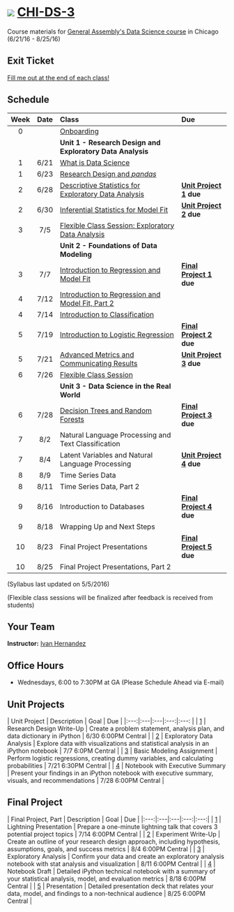 # ![](https://ga-dash.s3.amazonaws.com/production/assets/logo-9f88ae6c9c3871690e33280fcf557f33.png) [CHI-DS-3](https://github.com/ga-students/https://github.com/ga-students/CHI-DS-3)

Course materials for [General Assembly's Data Science course](https://generalassemb.ly/education/data-science/chicago) in Chicago (6/21/16 - 8/25/16)

## Exit Ticket

[Fill me out at the end of each class!](http://goo.gl/forms/xOAOHBN4XUAI2EU83)

## Schedule

| Week | Date | Class | Due |
|:---:|:---:|:---|:---|
| 0 | | [Onboarding](./onboarding) | |
| | | **Unit 1 - Research Design and Exploratory Data Analysis** |
| 1 | 6/21 | [What is Data Science](./classes/01) | |
| 1 | 6/23 | [Research Design and _pandas_](./classes/02) | |
| 2 | 6/28 | [Descriptive Statistics for Exploratory Data Analysis](./classes/03) | **[Unit Project 1](./unit-projects/1) due** |
| 2 | 6/30 | [Inferential Statistics for Model Fit](./classes/05) | **[Unit Project 2](./unit-projects/2) due** |
| 3 | 7/5 | [Flexible Class Session: Exploratory Data Analysis](./classes/04) | |
| | | **Unit 2 - Foundations of Data Modeling** | |
| 3 | 7/7 | [Introduction to Regression and Model Fit](./classes/06) | **[Final Project 1](./final-project/1) due** |
| 4 | 7/12 | [Introduction to Regression and Model Fit, Part 2](./classes/07) | |
| 4 | 7/14 | [Introduction to Classification](./classes/08) | |
| 5 | 7/19 | [Introduction to Logistic Regression](./classes/09) | **[Final Project 2](./final-project/2) due** |
| 5 | 7/21 | [Advanced Metrics and Communicating Results](./classes/10) | **[Unit Project 3](./unit-projects/3) due** |
| 6 | 7/26 | [Flexible Class Session](./classes/11) | |
| | | **Unit 3 - Data Science in the Real World** | |
| 6 | 7/28 | [Decision Trees and Random Forests](./classes/12) | **[Final Project 3](./final-project/3) due** |
| 7 | 8/2 | Natural Language Processing and Text Classification | |
| 7 | 8/4 | Latent Variables and Natural Language Processing | **[Unit Project 4](./unit-projects/4) due** |
| 8 | 8/9 | Time Series Data | |
| 8 | 8/11 | Time Series Data, Part 2 | |
| 9 | 8/16 | Introduction to Databases | **[Final Project 4](./final-project/4) due** |
| 9 | 8/18 | Wrapping Up and Next Steps | |
| 10 | 8/23 | Final Project Presentations | **[Final Project 5](./final-project/5) due** |
| 10 | 8/25 | Final Project Presentations, Part 2 | |

(Syllabus last updated on 5/5/2016)

(Flexible class sessions will be finalized after feedback is received from students)

## Your Team

**Instructor:** [Ivan Hernandez](mailto:ivan@ivanhernandez.com)


## Office Hours

- Wednesdays, 6:00 to 7:30PM at GA (Please Schedule Ahead via E-mail)


## Unit Projects

| Unit Project | Description | Goal | Due |
|:---:|:---|:---|:---:|:---: |
| [1](./unit-projects/1) | Research Design Write-Up | Create a problem statement, analysis plan, and data dictionary in iPython | 6/30 6:00PM Central |
| [2](./unit-projects/2) | Exploratory Data Analysis | Explore data with visualizations and statistical analysis in an iPython notebook | 7/7 6:0PM Central |
| [3](./unit-projects/3) | Basic Modeling Assignment | Perform logistic regressions, creating dummy variables, and calculating probabilities | 7/21 6:30PM Central |
| [4](./unit-projects/4) | Notebook with Executive Summary | Present your findings in an iPython notebook with executive summary, visuals, and recommendations | 7/28 6:00PM Central |

## Final Project

| Final Project, Part | Description | Goal | Due |
|:---:|:---|:---|:---:|:---:|
| [1](./final-project/1) | Lightning Presentation | Prepare a one-minute lightning talk that covers 3 potential project topics | 7/14 6:00PM Central |
| [2](./final-project/2) | Experiment Write-Up | Create an outline of your research design approach, including hypothesis, assumptions, goals, and success metrics | 8/4 6:00PM Central |
| [3](./final-project/3) | Exploratory Analysis | Confirm your data and create an exploratory analysis notebook with stat analysis and visualization | 8/11 6:00PM Central |
| [4](./final-project/4) | Notebook Draft | Detailed iPython technical notebook with a summary of your statistical analysis, model, and evaluation metrics | 8/18 6:00PM Central |
| [5](./final-project/5) | Presentation | Detailed presentation deck that relates your data, model, and findings to a non-technical audience | 8/25 6:00PM Central |